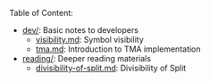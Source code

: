 Table of Content:

- [dev/](dev/): Basic notes to developers
  - [visibility.md](dev/visibility.md): Symbol visibility
  - [tma.md](dev/tma.md): Introduction to TMA implementation
- [reading/](reading/): Deeper reading materials
  - [divisibility-of-split.md](reading/divisibility-of-split.md): Divisibility of Split


